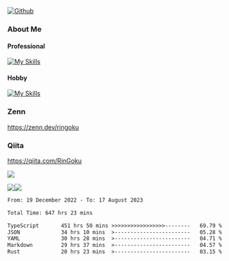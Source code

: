 [![Github](https://img.shields.io/github/followers/skyt-a?label=Follow&style=social)](https://github.com/skyt-a)

### About Me
#### Professional
[![My Skills](https://skillicons.dev/icons?i=react,ts,js,nodejs,java,graphql,firebase,githubactions&theme=light)](https://skillicons.dev)
#### Hobby
[![My Skills](https://skillicons.dev/icons?i=unity,rust,py&theme=light)](https://skillicons.dev)

### Zenn
https://zenn.dev/ringoku
### Qiita
https://qiita.com/RinGoku


![](https://github-profile-summary-cards.vercel.app/api/cards/profile-details?username=skyt-a&theme=default)

![](https://github-profile-summary-cards.vercel.app/api/cards/repos-per-language?username=skyt-a&theme=default)![](https://github-profile-summary-cards.vercel.app/api/cards/stats?username=RinGoku&theme=default)

<!--START_SECTION:waka-->

```txt
From: 19 December 2022 - To: 17 August 2023

Total Time: 647 hrs 23 mins

TypeScript       451 hrs 50 mins >>>>>>>>>>>>>>>>>--------   69.79 %
JSON             34 hrs 10 mins  >------------------------   05.28 %
YAML             30 hrs 28 mins  >------------------------   04.71 %
Markdown         29 hrs 37 mins  >------------------------   04.57 %
Rust             20 hrs 23 mins  >------------------------   03.15 %
```

<!--END_SECTION:waka-->
